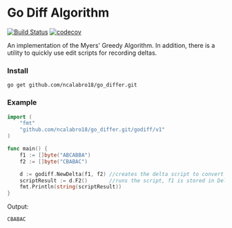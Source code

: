 # Go Diff Algorithm
[![Build Status](https://travis-ci.com/ncalabro18/go_differ.svg?token=nA46L6ZRfhuqRxMq99Vv&branch=master)](https://travis-ci.com/ncalabro18/go_differ)
[![codecov](https://codecov.io/gh/ncalabro18/go_differ/branch/main/graph/badge.svg?token=1PY2D2KDY3)](https://codecov.io/gh/ncalabro18/go_differ)

An implementation of the Myers' Greedy Algorithm. In addition, there is a utility to quickly use edit scripts for recording deltas.
### Install
```
go get github.com/ncalabro18/go_differ.git
```
### Example

```go
import (
	"fmt"
	"github.com/ncalabro18/go_differ.git/godiff/v1"
)

func main() {
	f1 := []byte("ABCABBA")
	f2 := []byte("CBABAC")

	d := godiff.NewDelta(f1, f2) //creates the delta script to convert f1 + d -> f2
	scriptResult := d.F2()       //runs the script, f1 is stored in Delta structure
	fmt.Println(string(scriptResult))
}
```
Output:
```
CBABAC
```
